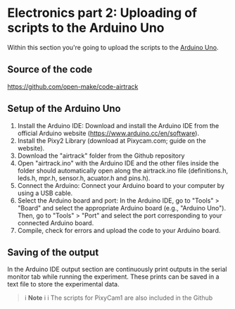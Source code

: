 # Electronics part 2: Uploading of scripts to the Arduino Uno





Within this section you're going to upload the scripts to the [Arduino Uno](electronic.yml#Arduino_Uno).


## Source of the code
https://github.com/open-make/code-airtrack

## Setup of the Arduino Uno 

1. Install the Arduino IDE: Download and install the Arduino IDE from the official Arduino website (https://www.arduino.cc/en/software).
2. Install the Pixy2 Library (download at Pixycam.com; guide on the website).
3. Download the "airtrack" folder from the Github repository
4. Open "airtrack.ino" with the Arduino IDE and the other files inside the folder should automatically open along the airtrack.ino file (definitions.h, leds.h, mpr.h, sensor.h, acuator.h and pins.h). 
5. Connect the Arduino: Connect your Arduino board to your computer by using a USB cable.
6. Select the Arduino board and port: In the Arduino IDE, go to "Tools" > "Board" and select the appropriate Arduino board (e.g., "Arduino Uno"). Then, go to "Tools" > "Port" and select the port corresponding to your connected Arduino board.
7. Compile, check for errors and upload the code to your Arduino board.



## Saving of the output

In the Arduino IDE output section are continuously print outputs in the serial monitor tab while running the experiment. These prints can be saved in a text file to store the experimental data. 


>i **Note** 
>i
>i The scripts for PixyCam1 are also included in the Github


